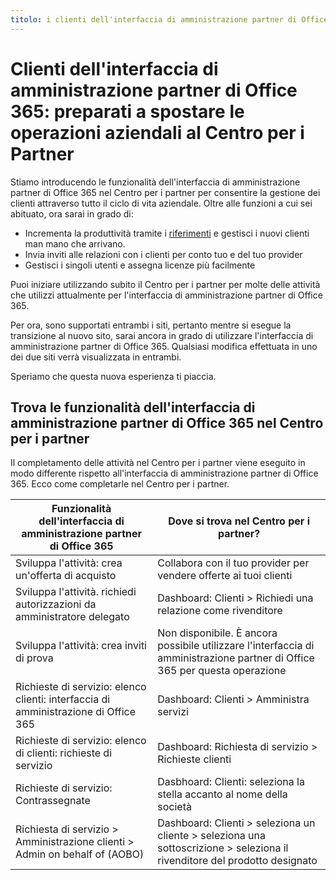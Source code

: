 ```yaml
---
titolo: i clienti dell'interfaccia di amministrazione partner di Office 365: preparati a spostare le operazioni aziendali al Centro per i Partner | Descrizione del Centro per i partner: considerazioni per i clienti dell'interfaccia di amministrazione partner di Office 365 durante la migrazione al Centro per i partner ms.prod: autore: KPacquer
---
```


# <a name="office-365-partner-admin-center-customers-get-ready-to-move-business-operations-to-partner-center"></a>Clienti dell'interfaccia di amministrazione partner di Office 365: preparati a spostare le operazioni aziendali al Centro per i Partner

Stiamo introducendo le funzionalità dell'interfaccia di amministrazione partner di Office 365 nel Centro per i partner per consentire la gestione dei clienti attraverso tutto il ciclo di vita aziendale. Oltre alle funzioni a cui sei abituato, ora sarai in grado di: 

*  Incrementa la produttività tramite i [riferimenti](referrals.md) e gestisci i nuovi clienti man mano che arrivano.
*  Invia inviti alle relazioni con i clienti per conto tuo e del tuo provider
*  Gestisci i singoli utenti e assegna licenze più facilmente

Puoi iniziare utilizzando subito il Centro per i partner per molte delle attività che utilizzi attualmente per l'interfaccia di amministrazione partner di Office 365. 

Per ora, sono supportati entrambi i siti, pertanto mentre si esegue la transizione al nuovo sito, sarai ancora in grado di utilizzare l'interfaccia di amministrazione partner di Office 365. Qualsiasi modifica effettuata in uno dei due siti verrà visualizzata in entrambi.

Speriamo che questa nuova esperienza ti piaccia.

## <a name="find-office-365-partner-admin-center-features-in-partner-center"></a>Trova le funzionalità dell'interfaccia di amministrazione partner di Office 365 nel Centro per i partner

Il completamento delle attività nel Centro per i partner viene eseguito in modo differente rispetto all'interfaccia di amministrazione partner di Office 365. Ecco come completarle nel Centro per i partner.

| Funzionalità dell'interfaccia di amministrazione partner di Office 365                       | Dove si trova nel Centro per i partner? | 
|   -----------------------------------------------  | -------------- |
| Sviluppa l'attività: crea un'offerta di acquisto | Collabora con il tuo provider per vendere offerte ai tuoi clienti |
| Sviluppa l'attività. richiedi autorizzazioni da amministratore delegato | Dashboard: Clienti > Richiedi una relazione come rivenditore |
| Sviluppa l'attività: crea inviti di prova | Non disponibile. È ancora possibile utilizzare l'interfaccia di amministrazione partner di Office 365 per questa operazione |
| Richieste di servizio: elenco clienti: interfaccia di amministrazione di Office 365 | Dashboard: Clienti > Amministra servizi |
| Richieste di servizio: elenco di clienti: richieste di servizio | Dashboard: Richiesta di servizio > Richieste clienti |
| Richieste di servizio: Contrassegnate | Dasbhoard: Clienti: seleziona la stella accanto al nome della società |
| Richiesta di servizio > Amministrazione clienti > Admin on behalf of (AOBO) | Dashboard: Clienti > seleziona un cliente > seleziona una sottoscrizione > seleziona il rivenditore del prodotto designato |

